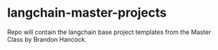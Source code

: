 # langchain-master-projects
Repo will contain the langchain base project templates from the Master Class by Brandon Hancock.
